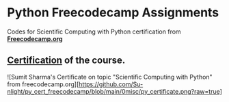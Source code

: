 # Python Freecodecamp Assignments
Codes for Scientific Computing with Python certification from [**Freecodecamp.org**][fcco]

## [**Certification**][cert] of the course.

![Sumit Sharma's Certificate on topic "Scientific Computing with Python" from freecodecamp.org][https://github.com/Su-nlight/py_cert_freecodecamp/blob/main/0misc/py_certificate.png?raw=true]

[fcco]: https://www.freecodecamp.org
[cert]: https://www.freecodecamp.org/certification/Su-nlight/scientific-computing-with-python-v7
